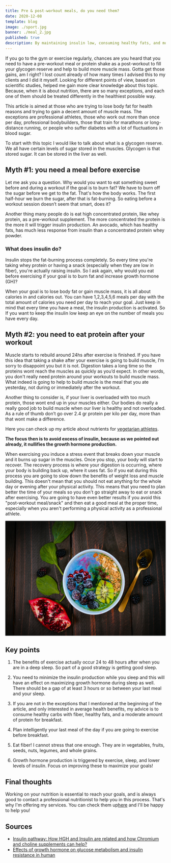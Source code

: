 ```yaml
---
title: Pre & post-workout meals, do you need them?
date: 2020-12-08
template: blog
image: ./sport.jpg
banner: ./meal_2.jpg
published: true
description: By maintaining insulin low, consuming healthy fats, and moderate amount of protein, you will turn on necessary protein synthesis, mobilize fat, and take full advantage of growth hormone.
---
```


If you go to the gym or exercise regularly, chances are you heard that you need to have a pre-workout meal or protein shake as a post-workout to fill your glycogen reserve and help to build more muscle mass. Gotta get those gains, am I right? I lost count already of how many times I advised this to my clients and I did it myself. Looking for  different points of view, based on scientific studies, helped me gain more clear knowledge about this topic. Because, when it is about nutrition, there are so many exceptions, and each one of them should be treated differently in the healthiest possible way.

This article is aimed at those who are trying to lose body fat for health reasons and trying to gain a decent amount of muscle mass. The exceptions are professional athletes, those who work out more than once per day, professional bodybuilders, those that train for marathons or long-distance running, or people who suffer diabetes with a lot of fluctuations in blood sugar.

To start with this topic I would like to talk about what is a glycogen reserve. We all have certain levels of sugar stored in the muscles. Glycogen is that stored sugar. It can be stored in the liver as well.

## Myth #1: you need a meal before exercise 

Let me ask you a question. Why would you want to eat something sweet before and during a workout if the goal is to burn fat? We have to burn off the sugar before we get to the fat. That's how the body works. The first half-hour we burn the sugar, after that is fat-burning. So eating before a workout session doesn’t seem that smart, does it?

Another thing many people do is eat high concentrated protein, like whey protein, as a pre-workout supplement. The more concentrated the protein is the more it will trigger insulin production. An avocado, which has healthy fats, has much less response from insulin than a concentrated protein whey powder.

### What does insulin do?

Insulin stops the fat-burning process completely. So every time you're taking whey protein or having a snack (especially when they are low in fiber), you're actually raising insulin. So I ask again, why would you eat before exercising if your goal is to burn fat and increase growth hormone (GH)?

When your goal is to lose body fat or gain muscle mass, it is all about calories in and calories out. You can have 1,2,3,4,5,6 meals per day with the total amount of calories you need per day to reach your goal. Just keep in mind that every time you have a meal, the insulin production is activated. So If you want to keep the insulin low keep an eye on the number of meals you have every  day.

## Myth #2: you need to eat protein after your workout 

Muscle starts to rebuild around  24hs after exercise is finished. If you have this idea that taking a shake after your exercise is going to build muscle, I’m sorry to disappoint you but it is not. Digestion takes a long time so the proteins wont reach the muscles as quickly as you’d expect. In other words, you don't really need protein around your workouts to build muscle mass. What indeed is going to help to build muscle is the meal that you ate yesterday, not during or immediately after the workout.

Another thing to consider is, if your liver is overloaded with too much protein, those wont end up in your muscles either. Our bodies do really a really good job to build muscle when our liver is healthy and not overloaded. As a rule of thumb don’t go over 2.4 gr protein per kilo per day, more than that wont make a difference.

Here you can check up my article about nutrients for <a href="https://rociojalifi.com/services/nutrition/" target="_blank" rel="noopener noreferrer">vegetarian athletes</a>.

**The focus then is to avoid excess of insulin, because as we pointed out already, it nullifies the growth hormone production.**

When exercising you induce a stress event that breaks down your muscle and it burns up sugar in the muscles. Once you stop, your body will start to recover. The recovery process is where your digestion is occurring, where your body is building back up, where it uses fat. So if you eat during this process you are going to slow down the benefits of weight loss and muscle building. This doesn't mean that you should not eat anything for the whole day or evening after your physical activity. This means that you need to plan better the time of your meals so you don't go straight away to eat or snack after exercising. You are going to have even better results if you avoid this "post-workout meal/snack" and then eat a good meal at the proper time, especially when you aren't performing a physical activity as a professional athlete.

![home](./meal_1.jpg)

## Key points

1. The benefits of exercise actually occur 24 to 48 hours after when you are in a deep sleep. So part of a good strategy is getting good sleep.

1. You need to minimize the insulin production while you sleep and this will have an effect on maximizing growth hormone during sleep as well. There should be a gap of at least 3 hours or so between your last meal and your sleep.

1. If you are not in the exceptions that I mentioned at the beginning of the article, and only interested in average health benefits, my advice is to consume healthy carbs with fiber, healthy fats, and a moderate amount of protein for breakfast.

1. Plan intelligently your last meal of the day if you are going to exercise before breakfast.

1. Eat fiber! I cannot stress that one enough. They are in vegetables, fruits, seeds, nuts, legumes, and whole grains.

1. Growth hormone production is triggered by exercise, sleep, and lower levels of insulin. Focus on improving these to maximize your goals!

## Final thoughts

Working on your nutrition is essential to reach your goals, and is always good to contact a professional nutritionist to help you in this process. That's why I'm offering my services. You can check them up<a href="https://rociojalifi.com/services/nutrition/" target="_blank" rel="noopener noreferrer">here</a> and I'll be happy to help you!


## Sources

- [Insulin pathway: How HGH and Insulin are related and how Chromium and choline supplements can help?](https://factsonhgh.com/2015/02/27/insulin-pathway-hgh-and-insulin/)
- [Effects of growth hormone on glucose metabolism and insulin resistance in human](https://www.ncbi.nlm.nih.gov/pmc/articles/PMC5642081/)


